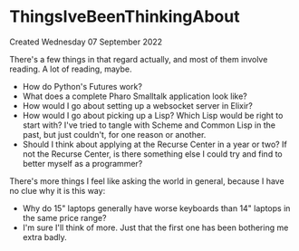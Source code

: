 # ThingsIveBeenThinkingAbout
Created Wednesday 07 September 2022

There's a few things in that regard actually, and most of them involve reading. A lot of reading, maybe.


* How do Python's Futures work?
* What does a complete Pharo Smalltalk application look like?
* How would I go about setting up a websocket server in Elixir?
* How would I go about picking up a Lisp? Which Lisp would be right to start with? I've tried to tangle with Scheme and Common Lisp in the past, but just couldn't, for one reason or another.
* Should I think about applying at the Recurse Center in a year or two? If not the Recurse Center, is there something else I could try and find to better myself as a programmer?



There's more things I feel like asking the world in general, because I have no clue why it is this way:

* Why do 15" laptops generally have worse keyboards than 14" laptops in the same price range?
* I'm sure I'll think of more. Just that the first one has been bothering me extra badly.


